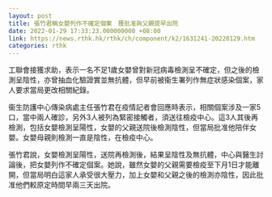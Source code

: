 ```yaml
---
layout: post
title: 張竹君稱女嬰列作不確定個案　獲批准與父親提早出院
date: 2022-01-29 17:33:23.000000000 +08:00
link: https://news.rthk.hk/rthk/ch/component/k2/1631241-20220129.htm
categories: rthk
---
```


工聯會接獲求助，表示一名不足1歲女嬰曾對新冠病毒檢測呈不確定，但之後的檢測呈陰性，亦曾抽血化驗證實並無抗體，但早前被衞生署列作無症狀感染個案，家人要求當局更改相關紀錄。

衞生防護中心傳染病處主任張竹君在疫情記者會回應時表示，相關個案涉及一家5口，當中兩人確診，另外3人被列為緊密接觸者，須送往檢疫中心。這3人其後再檢測，包括女嬰檢測呈陽性，女嬰的父親送院後檢測陰性，但當局批准他陪伴女嬰。女嬰母親則檢測一直是陰性，在檢疫中心。

張竹君說，女嬰檢測呈陽性，送院再檢測後，結果呈陰性及無抗體，中心與醫生討論後，把女嬰列作不確定個案。她說，雖然女嬰的父親需要檢疫至下月1日才能離開，但當局明白這家人承受很大壓力，加上女嬰和父親之後的檢測亦陰性，因此批准他們較原定時間早兩三天出院。
